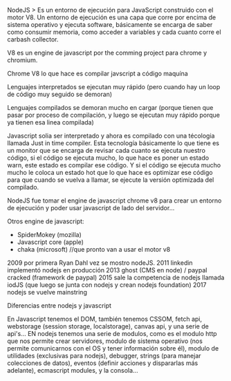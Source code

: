 NodeJS > Es un entorno de ejecución para JavaScript construido con el motor V8.
Un entorno de ejecución es una capa que corre por encima de sistema operativo y ejecuta software,
básicamente se encarga de saber como consumir memoria, como acceder a variables y cada cuanto corre el carbash collector.

V8 es un engine de javascript por the comming project para chrome y chromium.

Chrome V8 lo que hace es compilar javscript a código maquína


Lenguajes interpretados se ejecutan muy rápido (pero cuando hay un loop de código muy seguido se demoran)

Lenguajes compilados se demoran mucho en cargar (porque tienen que pasar por proceso de compilación, y luego se ejecutan muy rápido porque ya tienen esa linea compilada)


Javascript solia ser interpretado y ahora es compilado con una técologia llamada Just in time compiler.
Esta tecnología básicamente lo que tiene es un monitor que se encarga de revisar cada cuanto se ejecuta nuestro código, si el código se ejecuta mucho, lo que hace es poner un estado warn, este estado es compilar ese código. Y si el código se ejecuta mucho mucho le coloca un estado hot que lo que hace es optimizar ese código para que cuando se vuelva a llamar, se ejecute la versión optimizada del compilado.


NodeJS fue tomar el engine de javascript chrome v8 para crear un entorno de ejecución y poder usar javascript de lado del servidor...

Otros engine de javascript:
- SpiderMokey (mozilla)
- Javascript core (apple)
- chaka (microsoft) //que pronto van a usar el motor v8

2009 por primera Ryan Dahl vez se mostro nodeJS.
2011 linkedin implementó nodejs en producción
2013 ghost (CMS en node) / paypal cracked (framework de paypal)
2015 sale la competencia de nodejs llamada iodJS (que luego se junta con nodejs y crean nodejs foundation)
2017 nodejs se vuelve mainstring


Diferencias entre nodejs y javascript

En Javascript tenemos el DOM, también tenemos CSSOM, fetch api, webstorage (session storage, localstorage), canvas api, y una serie de api's...
EN nodejs tenemos una serie de modulos, como es el modulo http que nos permite crear servidores, modulo de sistema operativo (nos permite comunicarnos con el OS y tener información sobre él), modulo de utilidades (exclusivas para nodejs), debugger, strings (para manejar colecciones de datos), eventos (definir acciones y dispararlas más adelante), ecmascript modules, y la consola...


